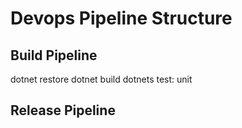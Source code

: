 # Devops Pipeline Structure

## Build Pipeline

dotnet restore
dotnet build
dotnets test: unit


## Release Pipeline